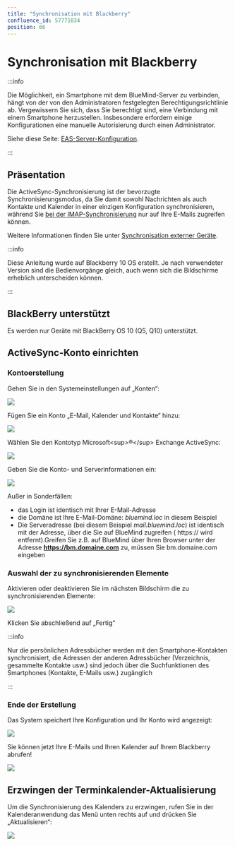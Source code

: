 ```yaml
---
title: "Synchronisation mit Blackberry"
confluence_id: 57771034
position: 66
---
```

# Synchronisation mit Blackberry


:::info

Die Möglichkeit, ein Smartphone mit dem BlueMind-Server zu verbinden, hängt von der von den Administratoren festgelegten Berechtigungsrichtlinie ab. Vergewissern Sie sich, dass Sie berechtigt sind, eine Verbindung mit einem Smartphone herzustellen. Insbesondere erfordern einige Konfigurationen eine manuelle Autorisierung durch einen Administrator.

Siehe diese Seite: [EAS-Server-Konfiguration](/Guide_de_l_administrateur/BlueMind_et_mobilité/Configuration_du_serveur_EAS/).

:::

## Präsentation

Die ActiveSync-Synchronisierung ist der bevorzugte Synchronisierungsmodus, da Sie damit sowohl Nachrichten als auch Kontakte und Kalender in einer einzigen Konfiguration synchronisieren, während Sie [bei der IMAP-Synchronisierung](/Guide_de_l_utilisateur/Configuration_des_périphériques_mobiles/Synchronisation_avec_Blackberry/Synchronisation_IMAP_du_Blackberry/) nur auf Ihre E-Mails zugreifen können.

Weitere Informationen finden Sie unter [Synchronisation externer Geräte](/Guide_de_l_utilisateur/Configuration_des_périphériques_mobiles/).


:::info

Diese Anleitung wurde auf Blackberry 10 OS erstellt. Je nach verwendeter Version sind die Bedienvorgänge gleich, auch wenn sich die Bildschirme erheblich unterscheiden können.

:::

## BlackBerry unterstützt

Es werden nur Geräte mit BlackBerry OS 10 (Q5, Q10) unterstützt.

## ActiveSync-Konto einrichten

### Kontoerstellung

Gehen Sie in den Systemeinstellungen auf „Konten“:

![](../../../attachments/57771034/57771054.png)

Fügen Sie ein Konto „E-Mail, Kalender und Kontakte“ hinzu:

![](../../../attachments/57771034/57771053.png)

Wählen Sie den Kontotyp Microsoft&lt;sup>®&lt;/sup> Exchange ActiveSync:

![](../../../attachments/57771034/57771052.png)

Geben Sie die Konto- und Serverinformationen ein:

![](../../../attachments/57771034/57771044.png)

Außer in Sonderfällen:

- das Login ist identisch mit Ihrer E-Mail-Adresse
- die Domäne ist Ihre E-Mail-Domäne: *bluemind.loc* in diesem Beispiel
- Die Serveradresse (bei diesem Beispiel *mail.bluemind.loc*) ist identisch mit der Adresse, über die Sie auf BlueMind zugreifen ( https:// wird entfernt).Greifen Sie z.B. auf BlueMind über Ihren Browser unter der Adresse **https://bm.domaine.com** zu, müssen Sie bm.domaine.com eingeben


### Auswahl der zu synchronisierenden Elemente

Aktivieren oder deaktivieren Sie im nächsten Bildschirm die zu synchronisierenden Elemente:

![](../../../attachments/57771034/57771049.png)

Klicken Sie abschließend auf „Fertig“


:::info

Nur die persönlichen Adressbücher werden mit den Smartphone-Kontakten synchronisiert, die Adressen der anderen Adressbücher (Verzeichnis, gesammelte Kontakte usw.) sind jedoch über die Suchfunktionen des Smartphones (Kontakte, E-Mails usw.) zugänglich

:::

### Ende der Erstellung

Das System speichert Ihre Konfiguration und Ihr Konto wird angezeigt:

![](../../../attachments/57771034/57771045.png)

Sie können jetzt Ihre E-Mails und Ihren Kalender auf Ihrem Blackberry abrufen!

![](../../../attachments/57771034/57771046.png)

## Erzwingen der Terminkalender-Aktualisierung

Um die Synchronisierung des Kalenders zu erzwingen, rufen Sie in der Kalenderanwendung das Menü unten rechts auf und drücken Sie „Aktualisieren“:

![](../../../attachments/57771034/57771036.png)


 

 

 

 

